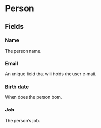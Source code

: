 # Person

## Fields

### Name

The person name.

### Email

An unique field that will holds the user e-mail.

### Birth date

When does the person born.

### Job

The person's job.
